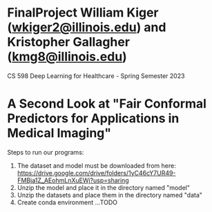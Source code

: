 # FinalProject William Kiger (wkiger2@illinois.edu) and Kristopher Gallagher (kmg8@illinois.edu)
CS 598 Deep Learning for Healthcare - Spring Semester 2023

# A Second Look at "Fair Conformal Predictors for Applications in Medical Imaging" 

Steps to run our programs: 
1) The dataset and model must be downloaded from here: https://drive.google.com/drive/folders/1yC46cY7UR49-FMBja1Z_AEohmLnXuEWj?usp=sharing
2) Unzip the model and place it in the directory named "model"
3) Unzip the datasets and place them in the directory named "data"
4) Create conda environment
...TODO

